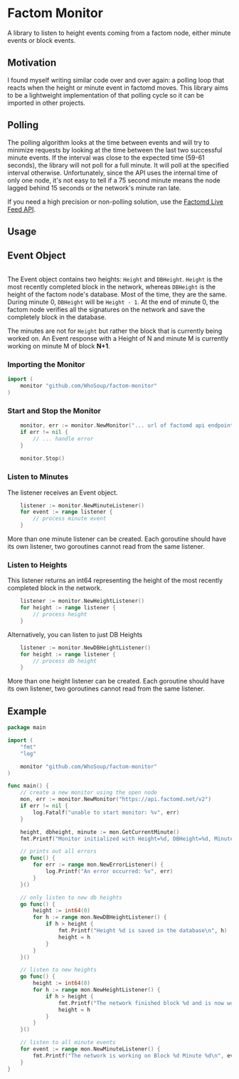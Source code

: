 # Factom Monitor

A library to listen to height events coming from a factom node, either minute events or block events.

## Motivation

I found myself writing similar code over and over again: a polling loop that reacts when the height or minute event in factomd moves. This library aims to be a lightweight implementation of that polling cycle so it can be imported in other projects.

## Polling

The polling algorithm looks at the time between events and will try to minimize requests by looking at the time between the last two successful minute events. If the interval was close to the expected time (59-61 seconds), the library will not poll for a full minute. It will poll at the specified interval otherwise. Unfortunately, since the API uses the internal time of only one node, it's not easy to tell if a 75 second minute means the node lagged behind 15 seconds or the network's minute ran late.

If you need a high precision or non-polling solution, use the [Factomd Live Feed API](https://github.com/FactomProject/factomd/tree/master/events).

## Usage

## Event Object

```go

```

The Event object contains two heights: `Height` and `DBHeight`. `Height` is the most recently completed block in the network, whereas `DBHeight` is the height of the factom node's database. Most of the time, they are the same. During minute 0, `DBHeight` will be `Height - 1`. At the end of minute 0, the factom node verifies all the signatures on the network and save the completely block in the database.

The minutes are not for `Height` but rather the block that is currently being worked on. An Event response with a Height of N and minute M is currently working on minute M of block **N+1**. 

### Importing the Monitor

```go
import (
	monitor "github.com/WhoSoup/factom-monitor"
)
```

### Start and Stop the Monitor
```go
	monitor, err := monitor.NewMonitor("... url of factomd api endpoint ...")
	if err != nil {
		// ... handle error
    }
    
    monitor.Stop()
```

### Listen to Minutes

The listener receives an Event object.

```go
    listener := monitor.NewMinuteListener()
    for event := range listener {
        // process minute event
    }
```

More than one minute listener can be created. Each goroutine should have its own listener, two goroutines cannot read from the same listener.

### Listen to Heights

This listener returns an int64 representing the height of the most recently completed block in the network.

```go
    listener := monitor.NewHeightListener()
    for height := range listener {
        // process height
    }
```

Alternatively, you can listen to just DB Heights
```go
    listener := monitor.NewDBHeightListener()
    for height := range listener {
        // process db height
    }
```

More than one height listener can be created. Each goroutine should have its own listener, two goroutines cannot read from the same listener.

## Example

```go
package main

import (
	"fmt"
	"log"

	monitor "github.com/WhoSoup/factom-monitor"
)

func main() {
	// create a new monitor using the open node
	mon, err := monitor.NewMonitor("https://api.factomd.net/v2")
	if err != nil {
		log.Fatalf("unable to start monitor: %v", err)
	}

	height, dbheight, minute := mon.GetCurrentMinute()
	fmt.Printf("Monitor initialized with Height=%d, DBHeight=%d, Minute=%d\n", height, dbheight, minute)

	// prints out all errors
	go func() {
		for err := range mon.NewErrorListener() {
			log.Printf("An error occurred: %v", err)
		}
	}()

	// only listen to new db heights
	go func() {
		height := int64(0)
		for h := range mon.NewDBHeightListener() {
			if h > height {
				fmt.Printf("Height %d is saved in the database\n", h)
				height = h
			}
		}
	}()

	// listen to new heights
	go func() {
		height := int64(0)
		for h := range mon.NewHeightListener() {
			if h > height {
				fmt.Printf("The network finished block %d and is now working on block %d\n", h, h+1)
				height = h
			}
		}
	}()

	// listen to all minute events
	for event := range mon.NewMinuteListener() {
		fmt.Printf("The network is working on Block %d Minute %d\n", event.Height+1, event.Minute)
	}
}
```